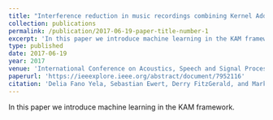 ```yaml
---
title: "Interference reduction in music recordings combining Kernel Additive Modelling and Non-negative Matrix Factorization"
collection: publications
permalink: /publication/2017-06-19-paper-title-number-1
excerpt: 'In this paper we introduce machine learning in the KAM framework.'
type: published
date: 2017-06-19
year: 2017
venue: 'International Conference on Acoustics, Speech and Signal Processing (ICASSP)'
paperurl: 'https://ieeexplore.ieee.org/abstract/document/7952116'
citation: 'Delia Fano Yela, Sebastian Ewert, Derry FitzGerald, and Mark B. Sandler, Interference reduction in music recordings combining kernel additive modelling and non-negative matrix factorization, in Proceedings of the IEEE International Conference on Acoustics, Speech, and Signal Processing (ICASSP), 2017, pp. 51–55'
---
```

In this paper we introduce machine learning in the KAM framework.
